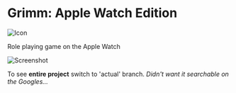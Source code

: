 Grimm: Apple Watch Edition
==========================
![Icon](https://github.com/qubytes/grimm-watch/blob/master/Documentation/Pictures/icon_1.png)

Role playing game on the Apple Watch

![Screenshot](https://github.com/qubytes/grimm-watch/blob/master/Documentation/Pictures/screenshot_1.png)

To see **entire project** switch to 'actual' branch. *Didn't want it searchable on the Googles...*
